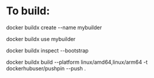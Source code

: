 # To build:

docker buildx create --name mybuilder

docker buildx use mybuilder

docker buildx inspect --bootstrap

docker buildx build --platform linux/amd64,linux/arm64 -t dockerhubuser/pushpin --push .